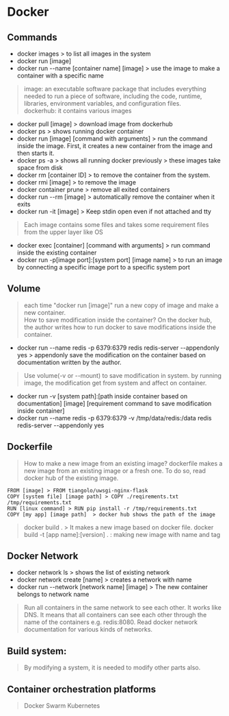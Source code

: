 
# Docker
## Commands
* docker images > to list all images in the system
* docker run [image]
* docker run --name [container name] [image] > use the image to make a container with a specific name
> image: an executable software package that includes everything needed to run a piece of software, including the code, runtime, libraries, environment variables, and configuration files.   
> dockerhub: it contains various images
* docker pull [image] > download image from dockerhub
* docker ps > shows running docker container
* docker run [image] [command with arguments] > run the command inside the image. First, it creates a new container from the image and then starts it.
* docker ps -a > shows all running docker previously > these images take space from disk
* docker rm [container ID] > to remove the container from the system. 
* docker rmi [image] > to remove the image
* docker container prune > remove all exited containers 
* docker run --rm [image] > automatically remove the container when it exits
* docker run -it [image] > Keep stdin open even if not attached and tty
> Each image contains some files and takes some requirement files from the upper layer like OS
* docker exec [container] [command with arguments] > run command inside the existing container
* docker run -p[image port]:[system port] [image name] > to run an image by connecting a specific image port to a specific system port
## Volume 
> each time "docker run [image]" run a new copy of image and make a new container.   
> How to save modification inside the container? On the docker hub, the author writes how to run docker to save modifications inside the container.
* docker run --name redis -p 6379:6379 redis redis-server --appendonly yes > appendonly save the modification on the container based on documentation written by the author.
> Use volume(-v or --mount) to save modification in system. by running image, the modification get from system and affect on container.
* docker run -v [system path]:[path inside container based on documentation] [image] [requirement command to save modification inside container]
* docker run --name redis -p 6379:6379 -v /tmp/data/redis:/data redis redis-server --appendonly yes
## Dockerfile
> How to make a new image from an existing image?
> dockerfile makes a new image from an existing image or a fresh one. To do so, read docker hub of the existing image.

```
FROM [image] > FROM tiangolo/uwsgi-nginx-flask
COPY [system file] [image path] > COPY ./reqirements.txt /tmp/requirements.txt
RUN [linux command] > RUN pip install -r /tmp/requirements.txt
COPY [my app] [image path]  > docker hub shows the path of the image
```
> docker build . > It makes a new image based on docker file.
> docker build -t [app name]:[version] . : making new image with name and tag

## Docker Network
* docker network ls >  shows the list of existing network
* docker network create [name] > creates a network with name
* docker run --network [network name] [image]  > The new container belongs to network name
> Run all containers in the same network to see each other. It works like DNS. It means that all containers can see each other through the name of the containers e.g. redis:8080. Read docker network documentation for various kinds of networks.
>
## Build system:
> By modifying a system, it is needed to modify other parts also.

## Container orchestration platforms
> Docker Swarm
> Kubernetes 
